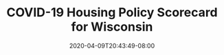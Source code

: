 ---
title: "COVID-19 Housing Policy Scorecard for Wisconsin"
date: 2020-04-09T20:43:49-08:00
layout: single
type: covid-policy-rankings
state_abbrev: wi # use state abbreviation.
state_title: Wisconsin
photoCredit:
hasSubnav: true
socialDescription: COVID-19 Housing Policy Scorecard for Wisconsin
description: See how Wisconsin ranks in our nationwide scorecard of housing policies in response to COVID-19.
url: /covid-policy-rankings/wi
aliases:
    - /covid-policy-rankings/wi
    - /covid-policy-rankings/wisconsin
    - /es/covid-policy-rankings/wi
    - /es/covid-policy-rankings/wisconsin
---
